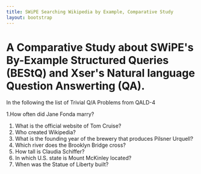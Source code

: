 ```yaml
---
title: SWiPE Searching Wikipedia by Example, Comparative Study
layout: bootstrap
---
```


# A Comparative Study about SWiPE's By-Example Structured Queries (BEStQ) and Xser's Natural language Question Answerting (QA).

In the following the list of Trivial Q/A Problems from QALD-4

  1.How often did Jane Fonda marry?
  1. What is the official website of Tom Cruise?
  1. Who created Wikipedia?
  1. What is the founding year of the brewery that produces Pilsner Urquell?
  1. Which river does the Brooklyn Bridge cross?
  1. How tall is Claudia Schiffer?
  1. In which U.S. state is Mount McKinley located?
  1. When was the Statue of Liberty built?
